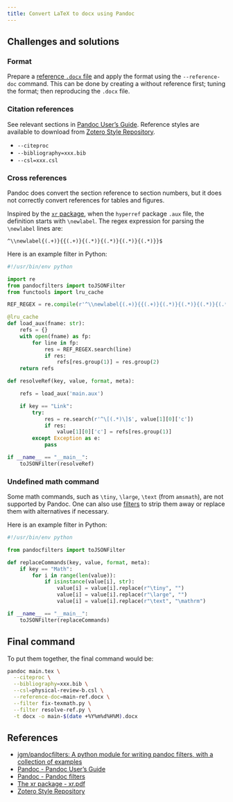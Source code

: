 ```yaml
---
title: Convert LaTeX to docx using Pandoc
---
```


## Challenges and solutions

### Format

Prepare a [reference `.docx` file](https://pandoc.org/MANUAL.html#option--reference-doc) and apply the format using the `--reference-doc` command. This can be done by creating a without reference first; tuning the format; then reproducing the `.docx` file.

### Citation references

See relevant sections in [Pandoc User’s Guide](https://pandoc.org/MANUAL.html#citation-rendering). Reference styles are available to download from [Zotero Style Repository](https://www.zotero.org/styles). 

- `--citeproc`
- `--bibliography=xxx.bib`
- `--csl=xxx.csl`

### Cross references

Pandoc does convert the section reference to section numbers, but it does not correctly convert references for tables and figures.

Inspired by the [`xr` package](https://mirrors.rit.edu/CTAN/macros/latex/required/tools/xr.pdf), when the `hyperref` package `.aux` file, the definition starts with `\newlabel`. The regex expression for parsing the `\newlabel` lines are:

```
^\\newlabel{(.+)}{{(.+)}{(.*)}{(.*)}{(.*)}{(.*)}}$
```

Here is an example filter in Python:

```python
#!/usr/bin/env python

import re
from pandocfilters import toJSONFilter
from functools import lru_cache

REF_REGEX = re.compile(r'^\\newlabel{(.+)}{{(.+)}{(.*)}{(.*)}{(.*)}{(.*)}}$')

@lru_cache
def load_aux(fname: str):
    refs = {}
    with open(fname) as fp:
        for line in fp:
            res = REF_REGEX.search(line)
            if res:
                refs[res.group(1)] = res.group(2)
    return refs

def resolveRef(key, value, format, meta):

    refs = load_aux('main.aux')

    if key == "Link":
        try:
            res = re.search(r'^\[(.*)\]$', value[1][0]['c'])
            if res:
                value[1][0]['c'] = refs[res.group(1)]
        except Exception as e:
            pass

if __name__ == "__main__":
    toJSONFilter(resolveRef)
```



### Undefined math command

Some math commands, such as `\tiny`, `\large`, `\text` (from `amsmath`), are not supported by Pandoc. One can also use [filters](https://pandoc.org/filters.html) to strip them away or replace them with alternatives if necessary.

Here is an example filter in Python:

```python
#!/usr/bin/env python

from pandocfilters import toJSONFilter

def replaceCommands(key, value, format, meta):
    if key == "Math":
        for i in range(len(value)):
            if isinstance(value[i], str):
                value[i] = value[i].replace(r"\tiny", "")
                value[i] = value[i].replace(r"\large", "")
                value[i] = value[i].replace(r"\text", "\mathrm")

if __name__ == "__main__":
    toJSONFilter(replaceCommands)
```

## Final command

To put them together, the final command would be:

```bash
pandoc main.tex \
  --citeproc \
  --bibliography=xxx.bib \
  --csl=physical-review-b.csl \
  --reference-doc=main-ref.docx \
  --filter fix-texmath.py \
  --filter resolve-ref.py \
  -t docx -o main-$(date +%Y%m%d%H%M).docx
```



## References

- [jgm/pandocfilters: A python module for writing pandoc filters, with a collection of examples](https://github.com/jgm/pandocfilters)
- [Pandoc - Pandoc User’s Guide](https://pandoc.org/MANUAL.html#citation-rendering)
- [Pandoc - Pandoc filters](https://pandoc.org/filters.html)
- [The xr package - xr.pdf](https://mirrors.rit.edu/CTAN/macros/latex/required/tools/xr.pdf)
- [Zotero Style Repository](https://www.zotero.org/styles)